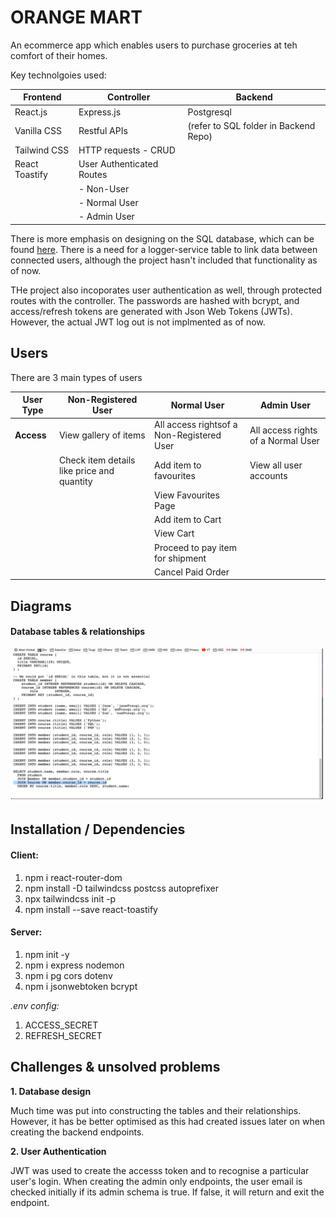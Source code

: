 # ORANGE MART

An ecommerce app which enables users to purchase groceries at teh comfort of their homes.

Key technolgoies used:

|    **Frontend**     |    **Controller**           |               **Backend**            |
| ------------------- | --------------------------- | ------------------------------------ |
| React.js            | Express.js                  | Postgresql                           |
| Vanilla CSS         | Restful APIs                | (refer to SQL folder in Backend Repo)|
| Tailwind CSS        | HTTP requests - CRUD        |                                      |
| React Toastify      | User Authenticated Routes   |                                      |
|                     | - Non-User                  |                                      |
|                     | - Normal User               |                                      |
|                     | - Admin User                |


There is more emphasis on designing on the SQL database, which can be found [here](#database-tables--relationships). There is a need for a logger-service table to link data between connected users, although the project hasn't included that functionality as of now.

THe project also incoporates user authentication as well, through protected routes with the controller. The passwords are hashed with bcrypt, and access/refresh tokens are generated with Json Web Tokens (JWTs). However, the actual JWT log out is not implmented as of now.

## Users

There are 3 main types of users

**User Type**         |    **Non-Registered User**                    |            **Normal User**                |               **Admin User**            |
| ------------------- | --------------------------------------------- | ----------------------------------------- | --------------------------------------- |
| **Access**          | View gallery of items                         | All access rightsof a Non-Registered User | All access rights of a Normal User      |
|                     | Check item details like price and quantity    | Add item to favourites                    | View all user accounts                  |
|                     |                                               | View Favourites Page                      |                                         |
|                     |                                               | Add item to Cart                          |                                         |
|                     |                                               | View Cart                                 |                                         |
|                     |                                               | Proceed to pay item for shipment          |                                         |
|                     |                                               | Cancel Paid Order                         |                                         |




## Diagrams

#### Database tables & relationships

![database tables & relationships](src/diagrams/relationship-table.png)

## Installation / Dependencies

#### Client:

1. npm i react-router-dom
2. npm install -D tailwindcss postcss autoprefixer
3. npx tailwindcss init -p
4. npm install --save react-toastify

#### Server:

1. npm init -y
2. npm i express nodemon
3. npm i pg cors dotenv
4. npm i jsonwebtoken bcrypt

_.env config:_

1. ACCESS_SECRET
2. REFRESH_SECRET

## Challenges & unsolved problems

**1. Database design**

Much time was put into constructing the tables and their relationships. However, it has be better optimised as this had created issues later on when creating the backend endpoints.

**2. User Authentication**

JWT was used to create the accesss token and to recognise a particular user's login. When creating the admin only endpoints, the user email is checked initially if its admin schema is true. If false, it will return and exit the endpoint.